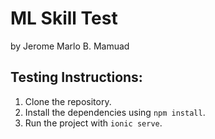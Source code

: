 <!-- @format -->

# ML Skill Test

by Jerome Marlo B. Mamuad

## Testing Instructions:

1. Clone the repository.
2. Install the dependencies using `npm install`.
3. Run the project with `ionic serve`.
